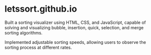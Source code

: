# letssort.github.io

<p>Built a sorting visualizer using HTML, CSS, and JavaScript, capable of solving and visualizing bubble, insertion,
quick, selection, and merge sorting algorithms.</p>
<p>Implemented adjustable sorting speeds, allowing users to observe the sorting process at different rates.</p>
